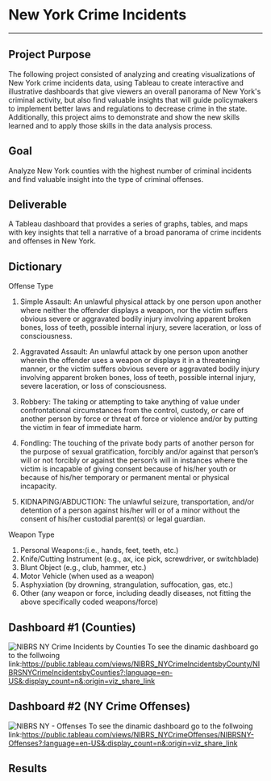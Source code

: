 # New York Crime Incidents
---
Project Purpose
---
The following project consisted of analyzing and creating visualizations of New York crime incidents data, using Tableau to create interactive and illustrative dashboards that give viewers an overall panorama of New York's criminal activity, but also find valuable insights that will guide policymakers to implement better laws and regulations to decrease crime in the state. Additionally, this project aims to demonstrate and show the new skills learned and to apply those skills in the data analysis process.

Goal
---
Analyze New York counties with the highest number of criminal incidents and find valuable insight into the type of criminal offenses.

Deliverable
---
A Tableau dashboard that provides a series of graphs, tables, and maps with key insights that tell a narrative of a broad panorama of crime incidents and offenses in New York.

Dictionary
---

Offense Type

1. Simple Assault: An unlawful physical attack by one person upon another where neither the offender
displays a weapon, nor the victim suffers obvious severe or aggravated bodily injury
involving apparent broken bones, loss of teeth, possible internal injury, severe
laceration, or loss of consciousness. 

2. Aggravated Assault: An unlawful attack by one person upon another wherein the offender uses a weapon
or displays it in a threatening manner, or the victim suffers obvious severe or
aggravated bodily injury involving apparent broken bones, loss of teeth, possible
internal injury, severe laceration, or loss of consciousness. 

3. Robbery: The taking or attempting to take anything of value under confrontational
circumstances from the control, custody, or care of another person by force or threat
of force or violence and/or by putting the victim in fear of immediate harm. 

4. Fondling: The touching of the private body parts of another person for the purpose of sexual
gratification, forcibly and/or against that person’s will or not forcibly or against the
person’s will in instances where the victim is incapable of giving consent because of
his/her youth or because of his/her temporary or permanent mental or physical
incapacity. 

5. KIDNAPING/ABDUCTION: The unlawful seizure, transportation, and/or detention of a person against his/her will
or of a minor without the consent of his/her custodial parent(s) or legal guardian. 

Weapon Type

1. Personal Weapons:(i.e., hands, feet, teeth, etc.)
2. Knife/Cutting Instrument (e.g., ax, ice pick, screwdriver, or switchblade)
3. Blunt Object (e.g., club, hammer, etc.)
4. Motor Vehicle (when used as a weapon)
5. Asphyxiation (by drowning, strangulation, suffocation, gas, etc.)
6. Other (any weapon or force, including deadly diseases, not fitting the above specifically
coded weapons/force) 

Dashboard #1 (Counties)
---
![NIBRS NY Crime Incidents by Counties ](https://user-images.githubusercontent.com/102596118/222876843-0ea0827d-648a-4f89-b912-a4a01209a457.png)
To see the dinamic dashboard go to the follwoing link:https://public.tableau.com/views/NIBRS_NYCrimeIncidentsbyCounty/NIBRSNYCrimeIncidentsbyCounties?:language=en-US&:display_count=n&:origin=viz_share_link



Dashboard #2 (NY Crime Offenses)
---
![NIBRS NY - Offenses ](https://user-images.githubusercontent.com/102596118/222876622-5257972b-cc83-4cb6-9615-1c980cd12a9c.png)
To see the dinamic dashboard go to the follwoing link:https://public.tableau.com/views/NIBRS_NYCrimeOffenses/NIBRSNY-Offenses?:language=en-US&:display_count=n&:origin=viz_share_link




Results
---




